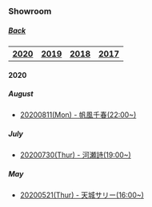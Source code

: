﻿### Showroom
##### [Back](../../../readme.md)

 <table style="width:100%">
  <tr>
    <th><a href="https://227photo.nets.hk/Markdown/Backup/Showroom/Showroom_List.html#2020-1">2020</a></th>
    <th><a href="https://227photo.nets.hk/Markdown/Backup/Showroom/Showroom_List.html#2019-1">2019</a></th>
    <th><a href="https://227photo.nets.hk/Markdown/Backup/Showroom/Showroom_List.html#2018-1">2018</a></th>
    <th><a href="https://227photo.nets.hk/Markdown/Backup/Showroom/Showroom_List.html#2017-1">2017</a></th>
  </tr>
</table> 

#### 2020
##### August
- [20200811(Mon) - 帆風千春(22:00~)](August2020/20200811_Chiharu.md)  

##### July
- [20200730(Thur) - 河瀬詩(19:00~)](July2020/20200730_Uta.md)  

##### May
- [20200521(Thur) - 天城サリー(16:00~)](May2020/20200521_Sally.md)
